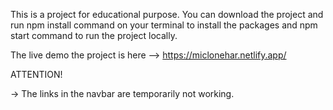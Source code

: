 This is a project for educational purpose.
You can download the project and run npm install command on your terminal to install the packages and npm start command to run the project locally.

The live demo the project is here --> https://miclonehar.netlify.app/


ATTENTION!

-> The links in the navbar are temporarily not working.
